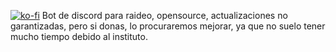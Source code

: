 [![ko-fi](https://ko-fi.com/img/githubbutton_sm.svg)](https://ko-fi.com/F1F31IE4CF)
Bot de discord para raideo, opensource, actualizaciones no garantizadas, pero si donas, lo procuraremos mejorar, ya que no suelo tener mucho tiempo debido al instituto.
